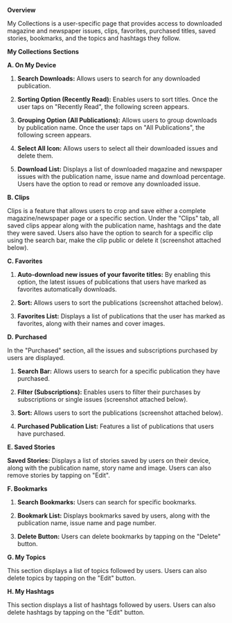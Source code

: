 **Overview**

My Collections is a user-specific page that provides access to
downloaded magazine and newspaper issues, clips, favorites, purchased
titles, saved stories, bookmarks, and the topics and hashtags they
follow.

**My Collections Sections**

**A. On My Device**

1.  **Search Downloads:** Allows users to search for any downloaded
    publication.

2.  **Sorting Option (Recently Read):** Enables users to sort titles.
    Once the user taps on "Recently Read", the following screen appears.

<!-- -->

3.  **Grouping Option (All Publications):** Allows users to group
    downloads by publication name. Once the user taps on "All
    Publications", the following screen appears.

<!-- -->

4.  **Select All Icon:** Allows users to select all their downloaded
    issues and delete them.

5.  **Download List:** Displays a list of downloaded magazine and
    newspaper issues with the publication name, issue name and download
    percentage. Users have the option to read or remove any downloaded
    issue.

**B. Clips**

Clips is a feature that allows users to crop and save either a complete
magazine/newspaper page or a specific section. Under the "Clips" tab,
all saved clips appear along with the publication name, hashtags and the
date they were saved. Users also have the option to search for a
specific clip using the search bar, make the clip public or delete it
(screenshot attached below).

**C. Favorites**

1.  **Auto-download new issues of your favorite titles:** By enabling
    this option, the latest issues of publications that users have
    marked as favorites automatically downloads.

2.  **Sort:** Allows users to sort the publications (screenshot attached
    below).

<!-- -->

3.  **Favorites List:** Displays a list of publications that the user
    has marked as favorites, along with their names and cover images.

**D.** **Purchased**

In the "Purchased" section, all the issues and subscriptions purchased
by users are displayed.

1.  **Search Bar:** Allows users to search for a specific publication
    they have purchased.

2.  **Filter (Subscriptions):** Enables users to filter their purchases
    by subscriptions or single issues (screenshot attached below).

<!-- -->

3.  **Sort:** Allows users to sort the publications (screenshot attached
    below).

<!-- -->

4.  **Purchased Publication List:** Features a list of publications that
    users have purchased.

**E. Saved Stories**

**Saved Stories:** Displays a list of stories saved by users on their
device, along with the publication name, story name and image. Users can
also remove stories by tapping on "Edit".

**F. Bookmarks**

1.  **Search Bookmarks:** Users can search for specific bookmarks.

2.  **Bookmark List:** Displays bookmarks saved by users, along with the
    publication name, issue name and page number.

3.  **Delete Button:** Users can delete bookmarks by tapping on the
    "Delete" button.

**G. My Topics**

This section displays a list of topics followed by users. Users can also
delete topics by tapping on the "Edit" button.

**H. My Hashtags**

This section displays a list of hashtags followed by users. Users can
also delete hashtags by tapping on the "Edit" button.
